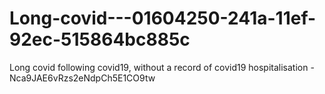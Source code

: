 # Long-covid---01604250-241a-11ef-92ec-515864bc885c
Long covid following covid19, without a record of covid19 hospitalisation - Nca9JAE6vRzs2eNdpCh5E1CO9tw
